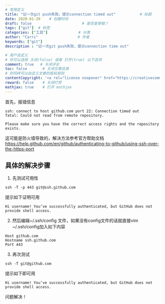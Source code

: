 ```yaml
---
# 常用定义
title: "记一次git push失败，提示connection timed out"           # 标题
date: 2020-01-20    # 创建时间
draft: false                       # 是否是草稿？
tags: ["git"]  # 标签
categories: ["工具"]              # 分类
author: "Carri"                  # 作者
keywords: ["git"]
description : "记一次git push失败，提示connection time out"  

# 用户自定义
# 你可以选择 关闭(false) 或者 打开(true) 以下选项
comment: true   # 关闭评论
toc: false       # 关闭文章目录
# 你同样可以自定义文章的版权规则
contentCopyright: '<a rel="license noopener" href="https://creativecommons.org/licenses/by-nc-nd/4.0/" target="_blank">CC BY-NC-ND 4.0</a>'
reward: false	 # 关闭打赏
mathjax: true    # 打开 mathjax
---
```


首先，报错信息
```
ssh: connect to host github.com port 22: Connection timed out
fatal: Could not read from remote repository.

Please make sure you have the correct access rights and the repository exists.
```

这可能是防火墙导致的，解决方法参考官方帮助文档
https://help.github.com/en/github/authenticating-to-github/using-ssh-over-the-https-port

## 具体的解决步骤
1. 先测试可用性
```
ssh -T -p 443 git@ssh.github.com
```
提示如下证明可用
```
Hi username! You’ve successfully authenticated, but GitHub does not
provide shell access.
```

2. 然后编辑~/.ssh/config 文件，如果没有config文件的话就直接vim ~/.ssh/config加入如下内容
```
Host github.com
Hostname ssh.github.com
Port 443
```

3. 再次测试
```
ssh -T git@github.com
```
提示如下即可用
```
Hi username! You’ve successfully authenticated, but GitHub does not provide shell access.
```

问题解决！